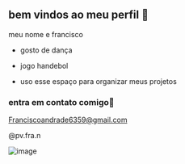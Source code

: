 ## bem vindos ao meu perfil 🧡

meu nome e francisco 

- gosto de dança 

- jogo handebol 

- uso esse espaço para organizar meus projetos

### entra em contato comigo📧

Franciscoandrade6359@gmail.com 

@pv.fra.n 

![image](https://github.com/user-attachments/assets/5f4611cd-3cbc-4cf7-b2eb-774f67bbd83c)
